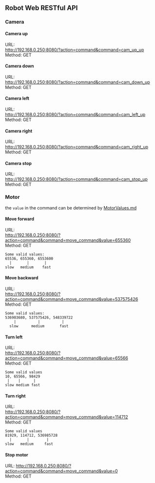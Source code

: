 

## Robot Web RESTful API

### Camera

#### Camera up

URL:  
http://192.168.0.250:8080/?action=command&command=cam_up_up  
Method: GET

#### Camera down

URL:  
http://192.168.0.250:8080/?action=command&command=cam_down_up  
Method: GET

#### Camera left

URL:  
http://192.168.0.250:8080/?action=command&command=cam_left_up  
Method: GET

#### Camera right

URL:  
http://192.168.0.250:8080/?action=command&command=cam_right_up  
Method: GET

#### Camera stop

URL:  
http://192.168.0.250:8080/?action=command&command=cam_stop_up  
Method: GET

### Motor

the `value` in the command can be determined by [MotorValues.md](MotorValues.md)

#### Move forward

URL:  
http://192.168.0.250:8080/?action=command&command=move_command&value=655360  
Method: GET
```
Some valid values:
65536, 655360, 6553600  
  |       |       |  
slow   medium    fast  
```

#### Move backward

URL:  
http://192.168.0.250:8080/?action=command&command=move_command&value=537575426  
Method: GET

```
Some valid values:
536903680, 537575426, 548339722
    |          |          |  
  slow      medium       fast 
```

#### Turn left

URL:  
http://192.168.0.250:8080/?action=command&command=move_command&value=65566  
Method: GET

```
Some valid values
10, 65566, 98429
 |    |      |  
slow medium fast 
```

#### Turn right

URL:  
http://192.168.0.250:8080/?action=command&command=move_command&value=114712  
Method: GET

```
Some valid values
81929, 114712, 536985728
  |       |        |  
slow   medium     fast 
```

#### Stop motor

URL:
http://192.168.0.250:8080/?action=command&command=move_command&value=0  
Method: GET
